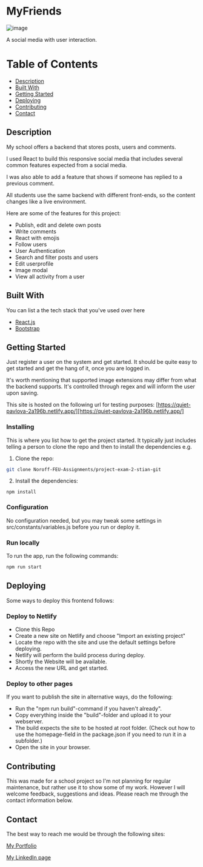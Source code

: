 # MyFriends

![image](https://tekniskpotet.no/img/myfriends-screenshot.jpg)

A social media with user interaction.

# Table of Contents

- [Description](#description)
- [Built With](#built-with)
- [Getting Started](#getting-started)
- [Deploying](#deploying)
- [Contributing](#contributing)
- [Contact](#contact)

## Description

My school offers a backend that stores posts, users and comments.

I used React to build this responsive social media that includes several common features expected from a social media.

I was also able to add a feature that shows if someone has replied to a previous comment.

All students use the same backend with different front-ends, so the content changes like a live environment.

Here are some of the features for this project:

- Publish, edit and delete own posts
- Write comments
- React with emojis
- Follow users
- User Authentication
- Search and filter posts and users
- Edit userprofile
- Image modal
- View all activity from a user

## Built With

You can list a the tech stack that you've used over here

- [React.js](https://reactjs.org/)
- [Bootstrap](https://getbootstrap.com)

## Getting Started

Just register a user on the system and get started. It should be quite easy to get started and get the hang of it, once you are logged in.

It's worth mentioning that supported image extensions may differ from what the backend supports. It's controlled through regex and will inform the user upon saving.

This site is hosted on the following url for testing purposes:
[https://quiet-pavlova-2a196b.netlify.app/][https://quiet-pavlova-2a196b.netlify.app/]

### Installing

This is where you list how to get the project started. It typically just includes telling a person to clone the repo and then to install the dependencies e.g.

1. Clone the repo:

```bash
git clone Noroff-FEU-Assignments/project-exam-2-stian-git
```

2. Install the dependencies:

```
npm install
```

### Configuration

No configuration needed, but you may tweak some settings in src/constants/variables.js before you run or deploy it.

### Run locally

To run the app, run the following commands:

```bash
npm run start
```

## Deploying

Some ways to deploy this frontend follows:

### Deploy to Netlify

- Clone this Repo
- Create a new site on Netlify and choose "Import an existing project"
- Locate the repo with the site and use the default settings before deploying.
- Netlify will perform the build process during deploy.
- Shortly the Website will be available.
- Access the new URL and get started.

### Deploy to other pages

If you want to publish the site in alternative ways, do the following:

- Run the "npm run build"-command if you haven't already".
- Copy everything inside the "build"-folder and upload it to your webserver.
- The build expects the site to be hosted at root folder. (Check out how to use the homepage-field in the package.json if you need to run it in a subfolder.)
- Open the site in your browser.

## Contributing

This was made for a school project so I'm not planning for regular maintenance, but rather use it to show some of my work.
However I will welcome feedback, suggestions and ideas. Please reach me through the contact information below.

## Contact

The best way to reach me would be through the following sites:

[My Portfolio](https://tekniskpotet.no)

[My LinkedIn page](https://www.linkedin.com/in/stian-martinsen-stormyr-1662a515/)
